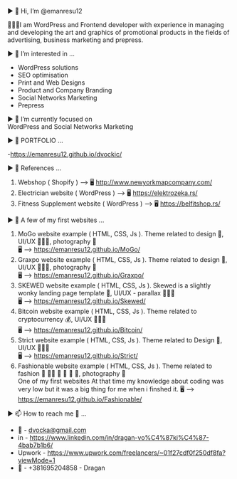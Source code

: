 ▶️ 👋 Hi, I’m @emanresu12<br>

🧑🏼‍💻I am WordPress and Frontend developer with
experience in managing and developing the art and
graphics of promotional products in the fields of
advertising, business marketing and prepress.


▶️ 👀 I’m interested in ...<br>
 - WordPress solutions
 - SEO optimisation
 - Print and Web Designs
 - Product and Company Branding
 - Social Networks Marketing
 - Prepress

▶️ 🌱 I’m currently focused on<br>
WordPress and Social Networks Marketing

▶️ 💼 PORTFOLIO ...<br>

-https://emanresu12.github.io/dvockic/

▶️ 💼 References ...

1. Webshop ( Shopify ) --> 🖥
http://www.newyorkmapcompany.com/
2. Electrician website ( WordPress ) --> 🖥
https://elektrozeka.rs/ 
3. Fitness Supplement website ( WordPress ) --> 🖥
https://belfitshop.rs/

▶️ 💼 A few of my first websites ...

1. MoGo website example ( HTML, CSS, Js ). Theme related to design 🎨, UI/UX 🧑🏼‍💻, photography 📸<br> 
🖥 --> https://emanresu12.github.io/MoGo/
2. Graxpo website example ( HTML, CSS, Js ). Theme related to design 🎨, UI/UX 🧑🏼‍💻, photography 📸<br> 
🖥 --> https://emanresu12.github.io/Graxpo/
3. SKEWED website example ( HTML, CSS, Js ). Skewed is a slightly wonky landing page template 🎨, UI/UX - parallax 🧑🏼‍💻<br> 
🖥 --> https://emanresu12.github.io/Skewed/
4. Bitcoin website example ( HTML, CSS, Js ). Theme related to cryptocurrency 💰, UI/UX 🧑🏼‍💻<br>
🖥 --> https://emanresu12.github.io/Bitcoin/ <br>
5. Strict website example ( HTML, CSS, Js ). Theme related to Design 🎨, UI/UX 🧑🏼‍💻<br>
🖥 --> https://emanresu12.github.io/Strict/
6. Fashionable website example ( HTML, CSS, Js ). Theme related to fashion 💅 💇‍♀️ 👗 👔 👠 👞, photography 📸<br> 
 One of my first websites At that time my knowledge about coding was very low but it was a big thing for me when i finshed it.
🖥 --> https://emanresu12.github.io/Fashionable/


▶️ 📫 How to reach me 📲 ...<br>
- 📧 - dvocka@gmail.com <br>
- in - https://www.linkedin.com/in/dragan-vo%C4%87ki%C4%87-4bab7b1b6/
- Upwork - https://www.upwork.com/freelancers/~01f27cdf0f250df8fa?viewMode=1
- 📱 - +381695204858 - Dragan 

<!---
emanresu12/emanresu12 is a ✨ special ✨ repository because its `README.md` (this file) appears on your GitHub profile.
You can click the Preview link to take a look at your changes.
--->
